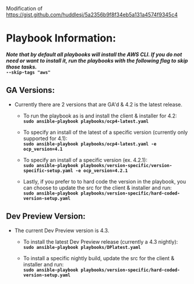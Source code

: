 Modification of https://gist.github.com/huddlesj/5a2356b9f8f34eb5a131a4574f9345c4

# Playbook Information:
***Note that by default all playbooks will install the AWS CLI. If you do not need or want to install it, run the playbooks with the following flag to skip those tasks.***
<br> **`--skip-tags "aws"`** <br>


## GA Versions:
- Currently there are 2 versions that are GA'd & 4.2 is the latest release. 

	- To run the playbook as is and install the client & installer for 4.2:<br>
		**`sudo ansible-playbook playbooks/ocp4-latest.yaml`**

	- To specify an install of the latest of a specific version (currently only supported for 4.1):<br>
	 	**`sudo ansible-playbook playbooks/ocp4-latest.yaml -e ocp_version=4.1`**

	- To specify an install of a specific version (ex. 4.2.1):<br>
		**`sudo ansible-playbook playbooks/version-specific/version-specific-setup.yaml -e ocp_version=4.2.1`**
		
	- Lastly, if you prefer to to hard code the version in the playbook, you can choose to update the src for the client & installer and run:<br>
		**`sudo ansible-playbook playbooks/version-specific/hard-coded-version-setup.yaml`**


## Dev Preview Version:<br>
- The current Dev Preview version is 4.3.

	- To install the latest Dev Preview release (currently a 4.3 nightly):<br>
		**`sudo ansible-playbook playbooks/DPlatest.yaml`**
		
	- To install a specific nightly build, update the src for the client & installer and run:<br>
                **`sudo ansible-playbook playbooks/version-specific/hard-coded-version-setup.yaml`**
